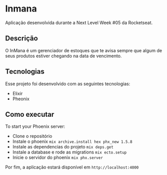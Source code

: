 # Inmana

Aplicação desenvolvida durante a Next Level Week #05 da Rocketseat.

## Descrição
O InMana é um gerenciador de estoques que te avisa sempre que algum de seus produtos estiver chegando na data de vencimento.

## Tecnologias
Esse projeto foi desenvolvido com as seguintes tecnologias:
* Elixir
* Pheonix

## Como executar
To start your Phoenix server:
* Clone o repositório
* Instale o phoenix `mix archive.install hex phx_new 1.5.8`
* Instale as dependencias do projeto `mix deps.get`
* Instale a database e rode as migrations `mix ecto.setup`
* Inicie o servidor do phoenix `mix phx.server`

Por fim, a aplicação estará disponível em `http://localhost:4000`